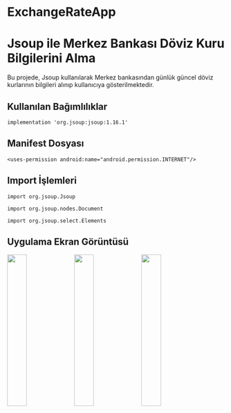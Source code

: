 # ExchangeRateApp


<h1>Jsoup ile Merkez Bankası Döviz Kuru Bilgilerini Alma </h1>
<p>Bu projede, Jsoup kullanılarak Merkez bankasından günlük güncel döviz kurlarının bilgileri alınıp kullanıcıya gösterilmektedir.</p>

<h2>Kullanılan Bağımlılıklar</h2>
<pre><code>implementation 'org.jsoup:jsoup:1.16.1'</code></pre>

<h2>Manifest Dosyası</h2>
<pre><code>&lt;uses-permission android:name="android.permission.INTERNET"/&gt;</code></pre>

<h2>Import İşlemleri</h2>
<pre><code>import org.jsoup.Jsoup</code></pre>
<pre><code>import org.jsoup.nodes.Document</code></pre>
<pre><code>import org.jsoup.select.Elements</code></pre>


<h2>Uygulama Ekran Görüntüsü</h2>
<p float="left">
  <img src="https://user-images.githubusercontent.com/100219838/236619757-e41162f2-d201-434b-ae4c-df79148209e6.png" width="30%" />
  <img src="https://user-images.githubusercontent.com/100219838/236619761-de66f86c-2844-4d7b-9c6e-23f6ddd7158b.png" width="30%" />
  <img src="https://user-images.githubusercontent.com/100219838/236619764-6582b52b-c52a-4509-9c54-8c913271c21c.png" width="30%" />
</p>


